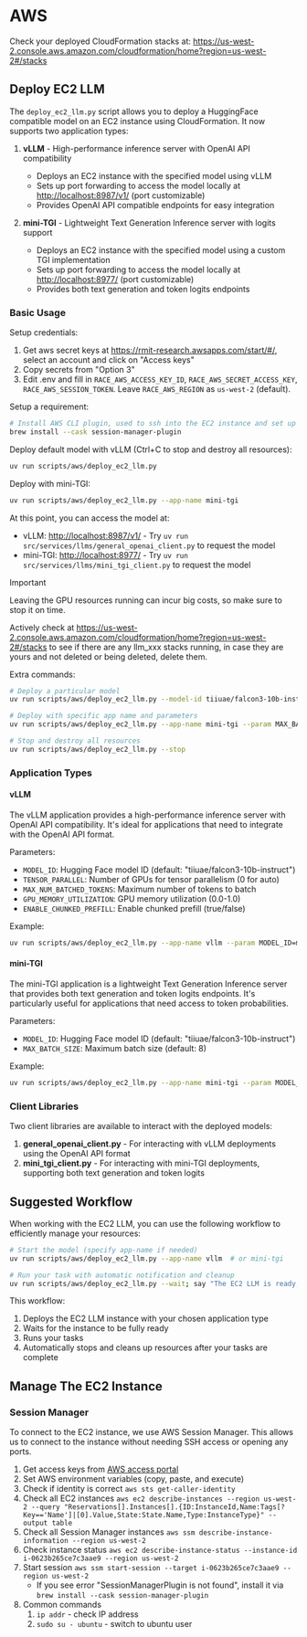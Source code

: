 # AWS

Check your deployed CloudFormation stacks at: <https://us-west-2.console.aws.amazon.com/cloudformation/home?region=us-west-2#/stacks>

## Deploy EC2 LLM

The `deploy_ec2_llm.py` script allows you to deploy a HuggingFace compatible model on an EC2 instance using CloudFormation. It now supports two application types:

1. **vLLM** - High-performance inference server with OpenAI API compatibility
   - Deploys an EC2 instance with the specified model using vLLM
   - Sets up port forwarding to access the model locally at <http://localhost:8987/v1/> (port customizable)
   - Provides OpenAI API compatible endpoints for easy integration

2. **mini-TGI** - Lightweight Text Generation Inference server with logits support
   - Deploys an EC2 instance with the specified model using a custom TGI implementation
   - Sets up port forwarding to access the model locally at <http://localhost:8977/> (port customizable)
   - Provides both text generation and token logits endpoints

### Basic Usage

Setup credentials:

1. Get aws secret keys at <https://rmit-research.awsapps.com/start/#/>, select an account and click on "Access keys"
2. Copy secrets from "Option 3"
3. Edit .env and fill in `RACE_AWS_ACCESS_KEY_ID`, `RACE_AWS_SECRET_ACCESS_KEY`, `RACE_AWS_SESSION_TOKEN`. Leave `RACE_AWS_REGION` as `us-west-2` (default).

Setup a requirement:

```bash
# Install AWS CLI plugin, used to ssh into the EC2 instance and set up port forwarding
brew install --cask session-manager-plugin
```

Deploy default model with vLLM (Ctrl+C to stop and destroy all resources):

```bash
uv run scripts/aws/deploy_ec2_llm.py
```

Deploy with mini-TGI:

```bash
uv run scripts/aws/deploy_ec2_llm.py --app-name mini-tgi
```

At this point, you can access the model at:

- vLLM: <http://localhost:8987/v1/> - Try `uv run src/services/llms/general_openai_client.py` to request the model
- mini-TGI: <http://localhost:8977/> - Try `uv run src/services/llms/mini_tgi_client.py` to request the model

> [!IMPORTANT]  
> Leaving the GPU resources running can incur big costs, so make sure to stop it on time.
>
> Actively check at <https://us-west-2.console.aws.amazon.com/cloudformation/home?region=us-west-2#/stacks>
> to see if there are any llm_xxx stacks running, in case they are yours and not deleted or being deleted, delete them.

Extra commands:

```bash
# Deploy a particular model
uv run scripts/aws/deploy_ec2_llm.py --model-id tiiuae/falcon3-10b-instruct

# Deploy with specific app name and parameters
uv run scripts/aws/deploy_ec2_llm.py --app-name mini-tgi --param MAX_BATCH_SIZE=64

# Stop and destroy all resources
uv run scripts/aws/deploy_ec2_llm.py --stop
```

### Application Types

#### vLLM

The vLLM application provides a high-performance inference server with OpenAI API compatibility. It's ideal for applications that need to integrate with the OpenAI API format.

Parameters:

- `MODEL_ID`: Hugging Face model ID (default: "tiiuae/falcon3-10b-instruct")
- `TENSOR_PARALLEL`: Number of GPUs for tensor parallelism (0 for auto)
- `MAX_NUM_BATCHED_TOKENS`: Maximum number of tokens to batch
- `GPU_MEMORY_UTILIZATION`: GPU memory utilization (0.0-1.0)
- `ENABLE_CHUNKED_PREFILL`: Enable chunked prefill (true/false)

Example:

```bash
uv run scripts/aws/deploy_ec2_llm.py --app-name vllm --param MODEL_ID=meta-llama/Llama-2-7b-chat-hf --param TENSOR_PARALLEL=2
```

#### mini-TGI

The mini-TGI application is a lightweight Text Generation Inference server that provides both text generation and token logits endpoints. It's particularly useful for applications that need access to token probabilities.

Parameters:

- `MODEL_ID`: Hugging Face model ID (default: "tiiuae/falcon3-10b-instruct")
- `MAX_BATCH_SIZE`: Maximum batch size (default: 8)

Example:

```bash
uv run scripts/aws/deploy_ec2_llm.py --app-name mini-tgi --param MODEL_ID=tiiuae/falcon3-10b-instruct --param MAX_BATCH_SIZE=64
```

### Client Libraries

Two client libraries are available to interact with the deployed models:

1. **general_openai_client.py** - For interacting with vLLM deployments using the OpenAI API format
2. **mini_tgi_client.py** - For interacting with mini-TGI deployments, supporting both text generation and token logits

## Suggested Workflow

When working with the EC2 LLM, you can use the following workflow to efficiently manage your resources:

```bash
# Start the model (specify app-name if needed)
uv run scripts/aws/deploy_ec2_llm.py --app-name vllm  # or mini-tgi

# Run your task with automatic notification and cleanup
uv run scripts/aws/deploy_ec2_llm.py --wait; say "The EC2 LLM is ready, starting my tasks"; run_your_task; uv run scripts/aws/deploy_ec2_llm.py --stop
```

This workflow:

1. Deploys the EC2 LLM instance with your chosen application type
2. Waits for the instance to be fully ready
3. Runs your tasks
4. Automatically stops and cleans up resources after your tasks are complete

## Manage The EC2 Instance

### Session Manager

To connect to the EC2 instance, we use AWS Session Manager. This allows us to connect to the instance without needing SSH access or opening any ports.

1. Get access keys from [AWS access portal](https://rmit-research.awsapps.com/start/#/?tab=accounts)
2. Set AWS environment variables (copy, paste, and execute)
3. Check if identity is correct `aws sts get-caller-identity`
4. Check all EC2 instances `aws ec2 describe-instances --region us-west-2 --query "Reservations[].Instances[].{ID:InstanceId,Name:Tags[?Key=='Name']|[0].Value,State:State.Name,Type:InstanceType}" --output table`
5. Check all Session Manager instances `aws ssm describe-instance-information --region us-west-2`
6. Check instance status `aws ec2 describe-instance-status --instance-id i-0623b265ce7c3aae9 --region us-west-2`
7. Start session `aws ssm start-session --target i-0623b265ce7c3aae9 --region us-west-2`
   - If you see error "SessionManagerPlugin is not found", install it via `brew install --cask session-manager-plugin`
8. Common commands
   1. `ip addr` - check IP address
   2. `sudo su - ubuntu` - switch to ubuntu user
